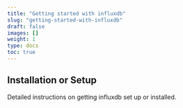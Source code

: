 ```yaml
---
title: "Getting started with influxdb"
slug: "getting-started-with-influxdb"
draft: false
images: []
weight: 1
type: docs
toc: true
---
```


## Installation or Setup
Detailed instructions on getting influxdb set up or installed.

